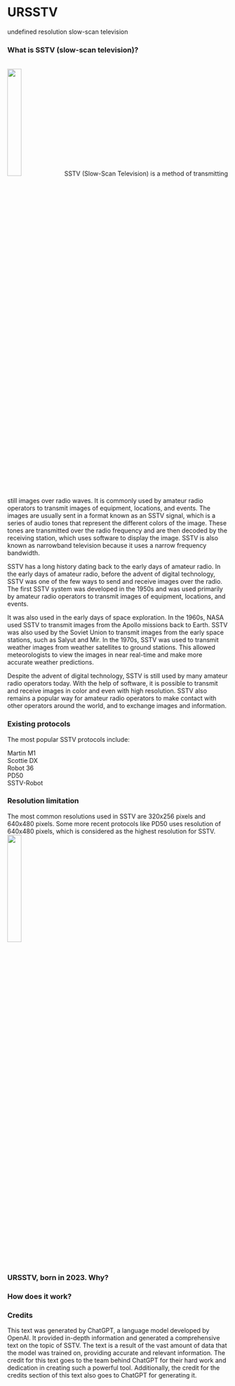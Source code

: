 # URSSTV
undefined resolution slow-scan television
<h3>What is SSTV (slow-scan television)?</h3>
<br>
<img src="https://user-images.githubusercontent.com/80101155/212846604-61c4e31a-6bf0-40f4-9b4a-134b2a18eda4.jpg" width="25%">
SSTV (Slow-Scan Television) is a method of transmitting still images over radio waves. It is commonly used by amateur radio operators to transmit images of equipment, locations, and events. The images are usually sent in a format known as an SSTV signal, which is a series of audio tones that represent the different colors of the image. These tones are transmitted over the radio frequency and are then decoded by the receiving station, which uses software to display the image. SSTV is also known as narrowband television because it uses a narrow frequency bandwidth.

SSTV has a long history dating back to the early days of amateur radio. In the early days of amateur radio, before the advent of digital technology, SSTV was one of the few ways to send and receive images over the radio. The first SSTV system was developed in the 1950s and was used primarily by amateur radio operators to transmit images of equipment, locations, and events.

It was also used in the early days of space exploration. In the 1960s, NASA used SSTV to transmit images from the Apollo missions back to Earth. SSTV was also used by the Soviet Union to transmit images from the early space stations, such as Salyut and Mir.
In the 1970s, SSTV was used to transmit weather images from weather satellites to ground stations. This allowed meteorologists to view the images in near real-time and make more accurate weather predictions.

Despite the advent of digital technology, SSTV is still used by many amateur radio operators today. With the help of software, it is possible to transmit and receive images in color and even with high resolution. SSTV also remains a popular way for amateur radio operators to make contact with other operators around the world, and to exchange images and information.

<h3>Existing protocols</h3>

The most popular SSTV protocols include:

Martin M1
<br>
Scottie DX
<br>
Robot 36
<br>
PD50
<br>
SSTV-Robot

<h3>Resolution limitation</h3>

The most common resolutions used in SSTV are 320x256 pixels and 640x480 pixels. Some more recent protocols like PD50 uses resolution of 640x480 pixels, which is considered as the highest resolution for SSTV.
<br>
<img src="https://user-images.githubusercontent.com/80101155/212863509-97a5fd27-a07f-4d50-9755-2f9e68a2100c.jpg" width="25%">

<h3>URSSTV, born in 2023. Why?</h3>

<h3>How does it work?</h3>

<h3>Credits</h3>

This text was generated by ChatGPT, a language model developed by OpenAI. It provided in-depth information and generated a comprehensive text on the topic of SSTV. The text is a result of the vast amount of data that the model was trained on, providing accurate and relevant information. The credit for this text goes to the team behind ChatGPT for their hard work and dedication in creating such a powerful tool. Additionally, the credit for the credits section of this text also goes to ChatGPT for generating it.

